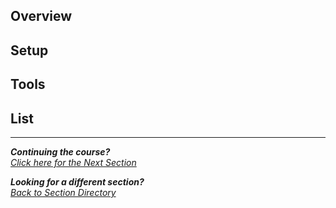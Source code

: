 ## Overview

## Setup

## Tools

## List


***                                                       

<b><i>Continuing the course?</b> 
</br>
[Click here for the Next Section](/courseFiles/Section_01-secureCoding_Basics/secureCoding_Basics.md)</i>

<b><i>Looking for a different section? </b></br> 
[Back to Section Directory](/coursenavigation.md)</i>
